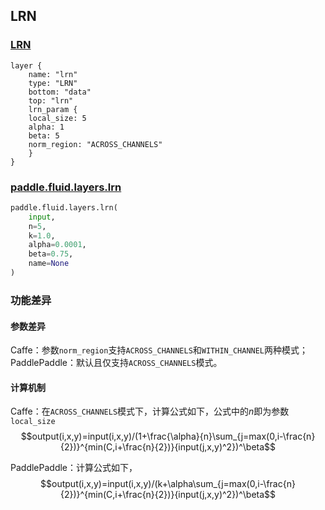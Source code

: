 ## LRN


### [LRN](http://caffe.berkeleyvision.org/tutorial/layers/lrn.html)
```
layer {
    name: "lrn"
    type: "LRN"
    bottom: "data"
    top: "lrn"	
    lrn_param {
	local_size: 5
	alpha: 1
	beta: 5
	norm_region: "ACROSS_CHANNELS"
    }
}
```


### [paddle.fluid.layers.lrn](http://paddlepaddle.org/documentation/docs/zh/1.4/api_cn/layers_cn.html#permalink-101-lrn)
```python
paddle.fluid.layers.lrn(
    input, 
    n=5, 
    k=1.0, 
    alpha=0.0001, 
    beta=0.75, 
    name=None
)
```  

### 功能差异
#### 参数差异
Caffe：参数`norm_region`支持`ACROSS_CHANNELS`和`WITHIN_CHANNEL`两种模式；  
PaddlePaddle：默认且仅支持`ACROSS_CHANNELS`模式。

#### 计算机制
Caffe：在`ACROSS_CHANNELS`模式下，计算公式如下，公式中的$n$即为参数`local_size`
$$output(i,x,y)=input(i,x,y)/(1+\frac{\alpha}{n}\sum_{j=max(0,i-\frac{n}{2})}^{min(C,i+\frac{n}{2})}{input(j,x,y)^2})^\beta$$ 

PaddlePaddle：计算公式如下，
$$output(i,x,y)=input(i,x,y)/(k+\alpha\sum_{j=max(0,i-\frac{n}{2})}^{min(C,i+\frac{n}{2})}{input(j,x,y)^2})^\beta$$  

